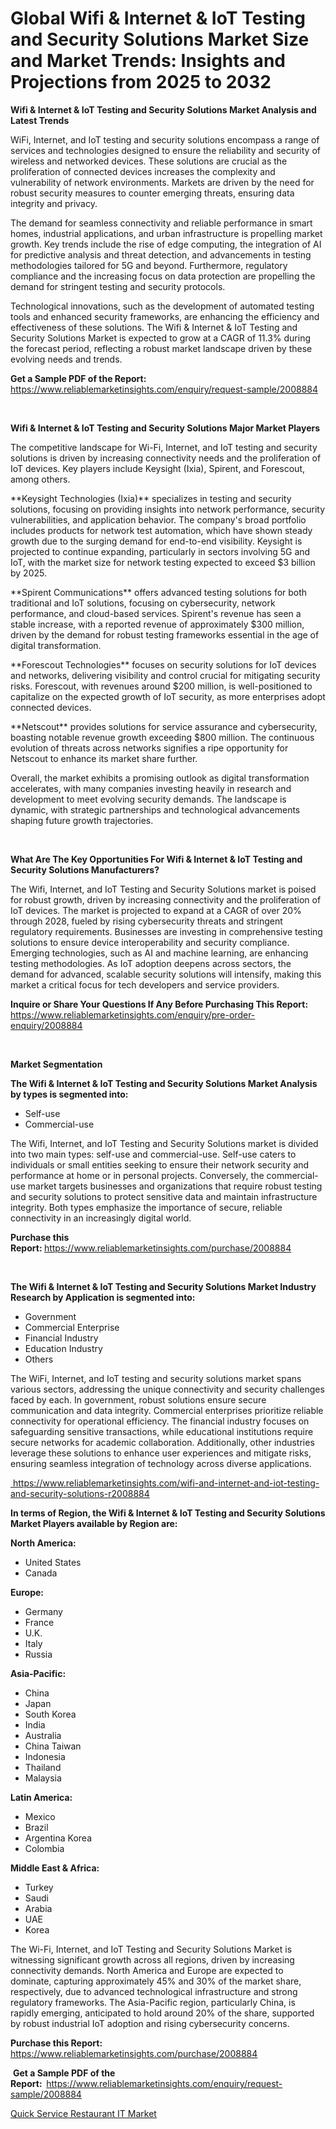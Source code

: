 <p><h1>Global Wifi & Internet & IoT Testing and Security Solutions Market Size and Market Trends: Insights and Projections from 2025 to 2032</h1></p><p><strong>Wifi & Internet & IoT Testing and Security Solutions Market Analysis and Latest Trends</strong></p>
<p><p>WiFi, Internet, and IoT testing and security solutions encompass a range of services and technologies designed to ensure the reliability and security of wireless and networked devices. These solutions are crucial as the proliferation of connected devices increases the complexity and vulnerability of network environments. Markets are driven by the need for robust security measures to counter emerging threats, ensuring data integrity and privacy. </p><p>The demand for seamless connectivity and reliable performance in smart homes, industrial applications, and urban infrastructure is propelling market growth. Key trends include the rise of edge computing, the integration of AI for predictive analysis and threat detection, and advancements in testing methodologies tailored for 5G and beyond. Furthermore, regulatory compliance and the increasing focus on data protection are propelling the demand for stringent testing and security protocols.</p><p>Technological innovations, such as the development of automated testing tools and enhanced security frameworks, are enhancing the efficiency and effectiveness of these solutions. The Wifi & Internet & IoT Testing and Security Solutions Market is expected to grow at a CAGR of 11.3% during the forecast period, reflecting a robust market landscape driven by these evolving needs and trends.</p></p>
<p><strong>Get a Sample PDF of the Report:&nbsp;</strong> <a href="https://www.reliablemarketinsights.com/enquiry/request-sample/2008884?utm_campaign=2244&utm_medium=2&utm_source=Github&utm_content=ia&utm_term=11032025&utm_id=wifi-internet-iot-testing-and-security-solutions">https://www.reliablemarketinsights.com/enquiry/request-sample/2008884</a></p>
<p>&nbsp;</p>
<p><strong>Wifi & Internet & IoT Testing and Security Solutions Major Market Players</strong></p>
<p><p>The competitive landscape for Wi-Fi, Internet, and IoT testing and security solutions is driven by increasing connectivity needs and the proliferation of IoT devices. Key players include Keysight (Ixia), Spirent, and Forescout, among others.</p><p>**Keysight Technologies (Ixia)** specializes in testing and security solutions, focusing on providing insights into network performance, security vulnerabilities, and application behavior. The company's broad portfolio includes products for network test automation, which have shown steady growth due to the surging demand for end-to-end visibility. Keysight is projected to continue expanding, particularly in sectors involving 5G and IoT, with the market size for network testing expected to exceed $3 billion by 2025.</p><p>**Spirent Communications** offers advanced testing solutions for both traditional and IoT solutions, focusing on cybersecurity, network performance, and cloud-based services. Spirent's revenue has seen a stable increase, with a reported revenue of approximately $300 million, driven by the demand for robust testing frameworks essential in the age of digital transformation. </p><p>**Forescout Technologies** focuses on security solutions for IoT devices and networks, delivering visibility and control crucial for mitigating security risks. Forescout, with revenues around $200 million, is well-positioned to capitalize on the expected growth of IoT security, as more enterprises adopt connected devices.</p><p>**Netscout** provides solutions for service assurance and cybersecurity, boasting notable revenue growth exceeding $800 million. The continuous evolution of threats across networks signifies a ripe opportunity for Netscout to enhance its market share further. </p><p>Overall, the market exhibits a promising outlook as digital transformation accelerates, with many companies investing heavily in research and development to meet evolving security demands. The landscape is dynamic, with strategic partnerships and technological advancements shaping future growth trajectories.</p></p>
<p>&nbsp;</p>
<p><strong>What Are The Key Opportunities For Wifi & Internet & IoT Testing and Security Solutions Manufacturers?</strong></p>
<p><p>The Wifi, Internet, and IoT Testing and Security Solutions market is poised for robust growth, driven by increasing connectivity and the proliferation of IoT devices. The market is projected to expand at a CAGR of over 20% through 2028, fueled by rising cybersecurity threats and stringent regulatory requirements. Businesses are investing in comprehensive testing solutions to ensure device interoperability and security compliance. Emerging technologies, such as AI and machine learning, are enhancing testing methodologies. As IoT adoption deepens across sectors, the demand for advanced, scalable security solutions will intensify, making this market a critical focus for tech developers and service providers.</p></p>
<p><strong>Inquire or Share Your Questions If Any Before Purchasing This Report:</strong> <a href="https://www.reliablemarketinsights.com/enquiry/pre-order-enquiry/2008884?utm_campaign=2244&utm_medium=2&utm_source=Github&utm_content=ia&utm_term=11032025&utm_id=wifi-internet-iot-testing-and-security-solutions">https://www.reliablemarketinsights.com/enquiry/pre-order-enquiry/2008884</a></p>
<p>&nbsp;</p>
<p><strong>Market Segmentation</strong></p>
<p><strong>The Wifi & Internet & IoT Testing and Security Solutions Market Analysis by types is segmented into:</strong></p>
<p><ul><li>Self-use</li><li>Commercial-use</li></ul></p>
<p><p>The Wifi, Internet, and IoT Testing and Security Solutions market is divided into two main types: self-use and commercial-use. Self-use caters to individuals or small entities seeking to ensure their network security and performance at home or in personal projects. Conversely, the commercial-use market targets businesses and organizations that require robust testing and security solutions to protect sensitive data and maintain infrastructure integrity. Both types emphasize the importance of secure, reliable connectivity in an increasingly digital world.</p></p>
<p><strong>Purchase this Report:&nbsp;</strong><a href="https://www.reliablemarketinsights.com/purchase/2008884?utm_campaign=2244&utm_medium=2&utm_source=Github&utm_content=ia&utm_term=11032025&utm_id=wifi-internet-iot-testing-and-security-solutions">https://www.reliablemarketinsights.com/purchase/2008884</a></p>
<p>&nbsp;</p>
<p><strong>The Wifi & Internet & IoT Testing and Security Solutions Market Industry Research by Application is segmented into:</strong></p>
<p><ul><li>Government</li><li>Commercial Enterprise</li><li>Financial Industry</li><li>Education Industry</li><li>Others</li></ul></p>
<p><p>The WiFi, Internet, and IoT testing and security solutions market spans various sectors, addressing the unique connectivity and security challenges faced by each. In government, robust solutions ensure secure communication and data integrity. Commercial enterprises prioritize reliable connectivity for operational efficiency. The financial industry focuses on safeguarding sensitive transactions, while educational institutions require secure networks for academic collaboration. Additionally, other industries leverage these solutions to enhance user experiences and mitigate risks, ensuring seamless integration of technology across diverse applications.</p></p>
<p><a href="https://www.reliablemarketinsights.com/wifi-and-internet-and-iot-testing-and-security-solutions-r2008884?utm_campaign=2244&utm_medium=2&utm_source=Github&utm_content=ia&utm_term=11032025&utm_id=wifi-internet-iot-testing-and-security-solutions">&nbsp;https://www.reliablemarketinsights.com/wifi-and-internet-and-iot-testing-and-security-solutions-r2008884</a></p>
<p><strong>In terms of Region, the Wifi & Internet & IoT Testing and Security Solutions Market Players available by Region are:</strong></p>
<p>
    <p> <strong> North America: </strong>
        <ul>
            <li>United States</li>
            <li>Canada</li>
        </ul>
        </p> 
    <p> <strong> Europe: </strong>
        <ul>
            <li>Germany</li>
            <li>France</li>
            <li>U.K.</li>
            <li>Italy</li>
            <li>Russia</li>
        </ul>
        </p> 
    <p> <strong> Asia-Pacific: </strong>
        <ul>
            <li>China</li>
            <li>Japan</li>
            <li>South Korea</li>
            <li>India</li>
            <li>Australia</li>
            <li>China Taiwan</li>
            <li>Indonesia</li>
            <li>Thailand</li>
            <li>Malaysia</li>
        </ul>
        </p> 
    <p> <strong> Latin America: </strong>
        <ul>
            <li>Mexico</li>
            <li>Brazil</li>
            <li>Argentina Korea</li>
            <li>Colombia</li>
        </ul>
        </p> 
    <p> <strong> Middle East & Africa: </strong>
        <ul>
            <li>Turkey</li>
            <li>Saudi</li>
            <li>Arabia</li>
            <li>UAE</li>
            <li>Korea</li>
        </ul>
    </p>
    </p>
<p><p>The Wi-Fi, Internet, and IoT Testing and Security Solutions Market is witnessing significant growth across all regions, driven by increasing connectivity demands. North America and Europe are expected to dominate, capturing approximately 45% and 30% of the market share, respectively, due to advanced technological infrastructure and strong regulatory frameworks. The Asia-Pacific region, particularly China, is rapidly emerging, anticipated to hold around 20% of the share, supported by robust industrial IoT adoption and rising cybersecurity concerns.</p></p>
<p><strong>Purchase this Report: </strong><a href="https://www.reliablemarketinsights.com/purchase/2008884?utm_campaign=2244&utm_medium=2&utm_source=Github&utm_content=ia&utm_term=11032025&utm_id=wifi-internet-iot-testing-and-security-solutions">https://www.reliablemarketinsights.com/purchase/2008884</a></p>
<p>&nbsp;<strong>Get a Sample PDF of the Report:&nbsp;&nbsp;</strong><a href="https://www.reliablemarketinsights.com/enquiry/request-sample/2008884?utm_campaign=2244&utm_medium=2&utm_source=Github&utm_content=ia&utm_term=11032025&utm_id=wifi-internet-iot-testing-and-security-solutions">https://www.reliablemarketinsights.com/enquiry/request-sample/2008884</a></p>
<p><strong></strong></p>
<p><p><a href="https://github.com/bufkamaiahi7/Market-Research-Report-List-1/blob/main/quick-service-restaurant-it-market.md?utm_campaign=2244&utm_medium=2&utm_source=Github&utm_content=ia&utm_term=11032025&utm_id=wifi-internet-iot-testing-and-security-solutions">Quick Service Restaurant IT Market</a></p></p>